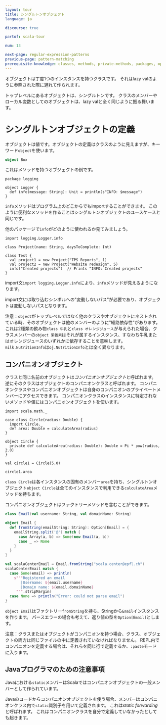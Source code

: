 ```yaml
---
layout: tour
title: シングルトンオブジェクト
language: ja

discourse: true

partof: scala-tour

num: 13

next-page: regular-expression-patterns
previous-page: pattern-matching
prerequisite-knowledge: classes, methods, private-methods, packages, option
---
```

オブジェクトは丁度1つのインスタンスを持つクラスです。
それはlazy valのように参照された際に遅れて作られます。

トップレベルにあるオブジェクトは、シングルトンです。
クラスのメンバーやローカル変数としてのオブジェクトは、lazy valと全く同じように振る舞います。

# シングルトンオブジェクトの定義
オブジェクトは値です。オブジェクトの定義はクラスのように見えますが、キーワード`object`を使います。
```scala mdoc
object Box
```
これはメソッドを持つオブジェクトの例です。
```
package logging

object Logger {
  def info(message: String): Unit = println(s"INFO: $message")
}
```
`info`メソッドはプログラム上のどこからでもimportすることができます。
このように便利なメソッドを作ることはシングルトンオブジェクトのユースケースと同じです。

他のパッケージで`info`がどのように使われるか見てみましょう。

```
import logging.Logger.info

class Project(name: String, daysToComplete: Int)

class Test {
  val project1 = new Project("TPS Reports", 1)
  val project2 = new Project("Website redesign", 5)
  info("Created projects")  // Prints "INFO: Created projects"
}
```

import文`import logging.Logger.info`により、`info`メソッドが見えるようになります。

import文には取り込むシンボルへの"変動しないパス"が必要であり、オブジェクトは変動しないパスとなります。

注意：`object`がトップレベルではなく他のクラスやオブジェクトにネストされている時、そのオブジェクトは他のメンバーのように"経路依存性"があります。
これは2種類の飲み物`class 牛乳`と`class オレンジジュース`が与えられた場合、クラスメンバーの`object 栄養素`はそれが属するインスタンス、すなわち牛乳またはオレンジジュースのいずれかに依存することを意味します。
`milk.NutritionInfo`は`oj.NutritionInfo`とは全く異なります。

## コンパニオンオブジェクト

クラスと同じ名前のオブジェクトは*コンパニオンオブジェクト*と呼ばれます。
逆にそのクラスはオブジェクトのコンパニオンクラスと呼ばれます。
コンパニオンクラスやコンパニオンオブジェクトは自身のコンパニオンのプライベートメンバーにアクセスできます。
コンパニオンクラスのインスタンスに特定されないメソッドや値にはコンパニオンオブジェクトを使います。

```
import scala.math._

case class Circle(radius: Double) {
  import Circle._
  def area: Double = calculateArea(radius)
}

object Circle {
  private def calculateArea(radius: Double): Double = Pi * pow(radius, 2.0)
}

val circle1 = Circle(5.0)

circle1.area
```

`class Circle`は各インスタンスの固有のメンバー`area`を持ち、シングルトンオブジェクト`object Circle`は全てのインスタンスで利用できる`calculateArea`メソッドを持ちます。

コンパニオンオブジェクトはファクトリーメソッドを含むことができます。
```scala mdoc
class Email(val username: String, val domainName: String)

object Email {
  def fromString(emailString: String): Option[Email] = {
    emailString.split('@') match {
      case Array(a, b) => Some(new Email(a, b))
      case _ => None
    }
  }
}

val scalaCenterEmail = Email.fromString("scala.center@epfl.ch")
scalaCenterEmail match {
  case Some(email) => println(
    s"""Registered an email
       |Username: ${email.username}
       |Domain name: ${email.domainName}
     """.stripMargin)
  case None => println("Error: could not parse email")
}
```
`object Email`はファクトリー`fromString`を持ち、Stringから`Email`インスタンスを作ります。
パースエラーの場合も考えて、返り値の型を`Option[Email]`とします。

注意：クラスまたはオブジェクトがコンパニオンを持つ場合、クラス、オブジェクトの両方は同じファイルの中に定義されていなければなりません。
REPL内でコンパニオンを定義する場合は、それらを同じ行で定義するか、`:paste`モードに入ります。

## Javaプログラマのための注意事項 ##

Javaにおける`static`メンバーはScalaではコンパニオンオブジェクトの一般メンバーとして作られています。

Javaのコードからコンパニオンオブジェクトを使う場合、メンバーはコンパニオンクラス内で`static`識別子を用いて定義されます。
これは*static forwarding*と呼ばれます。
これはコンパニオンクラスを自分で定義していなかったとしても起きます。
